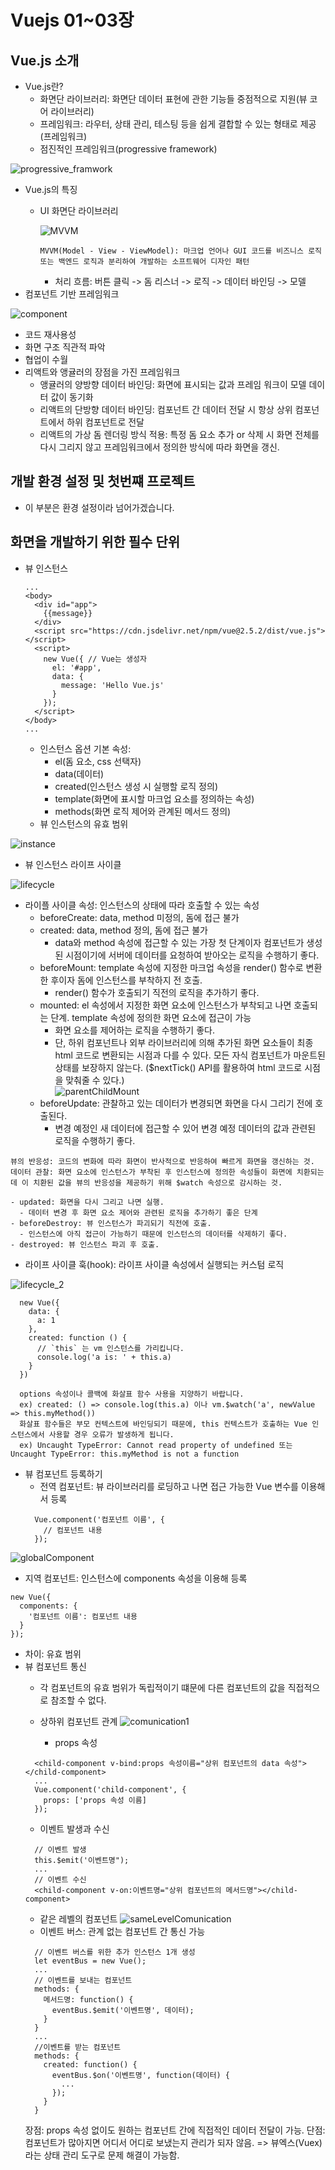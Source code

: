 # Vuejs 01~03장

## Vue.js 소개
- Vue.js란?
  - 화면단 라이브러리: 화면단 데이터 표현에 관한 기능들 중점적으로 지원(뷰 코어 라이브러리)
  - 프레임워크: 라우터, 상태 관리, 테스팅 등을 쉽게 결합할 수 있는 형태로 제공(프레임워크)
  - 점진적인 프레임워크(progressive framework)
  
![progressive_framwork](./image/progressive_framwork.png)
- Vue.js의 특징
  - UI 화면단 라이브러리
  
    ![MVVM](./image/MVVM.png)
    ```
    MVVM(Model - View - ViewModel): 마크업 언어나 GUI 코드를 비즈니스 로직 또는 백엔드 로직과 분리하여 개발하는 소프트웨어 디자인 패턴 
    ```
    - 처리 흐름: 버튼 클릭 -> 돔 리스너 -> 로직 -> 데이터 바인딩 -> 모델 
- 컴포넌트 기반 프레임워크

![component](./image/component.png)
  - 코드 재사용성
  - 화면 구조 직관적 파악
  - 협업이 수월
- 리액트와 앵귤러의 장점을 가진 프레임워크
  - 앵귤러의 양방향 데이터 바인딩: 화면에 표시되는 값과 프레임 워크이 모델 데이터 값이 동기화 
  - 리액트의 단방향 데이터 바인딩: 컴포넌트 간 데이터 전달 시 항상 상위 컴포넌트에서 하위 컴포넌트로 전달
  - 리액트의 가상 돔 렌더링 방식 적용: 특정 돔 요소 추가 or 삭제 시 화면 전체를 다시 그리지 않고 프레임워크에서 정의한 방식에 따라 화면을 갱신.
## 개발 환경 설정 및 첫번쨰 프로젝트
- 이 부분은 환경 설정이라 넘어가겠습니다.
## 화면을 개발하기 위한 필수 단위
- 뷰 인스턴스
  ```
  ...
  <body>
    <div id="app">
      {{message}}
    </div>
    <script src="https://cdn.jsdelivr.net/npm/vue@2.5.2/dist/vue.js"></script>
    <script>
      new Vue({ // Vue는 생성자
        el: '#app',
        data: {
          message: 'Hello Vue.js'
        }
      });
    </script>
  </body>
  ...
  ```
  - 인스턴스 옵션 기본 속성: 
    - el(돔 요소, css 선택자) 
    - data(데이터)
    - created(인스턴스 생성 시 실행할 로직 정의)
    - template(화면에 표시할 마크업 요소를 정의하는 속성) 
    - methods(화면 로직 제어와 관계된 메서드 정의) 
  - 뷰 인스턴스의 유효 범위
  
![instance](./image/instance.png)

  - 뷰 인스턴스 라이프 사이클
  
![lifecycle](./image/lifecycle.png)
  - 라이플 사이클 속성: 인스턴스의 상태에 따라 호출할 수 있는 속성
    - beforeCreate: data, method 미정의, 돔에 접근 불가
    - created: data, method 정의, 돔에 접근 불가
      - data와 method 속성에 접근할 수 있는 가장 첫 단계이자 컴포넌트가 생성된 시점이기에 서버에 데이터를 요청하여 받아오는 로직을 수행하기 좋다.
    - beforeMount: template 속성에 지정한 마크업 속성을 render() 함수로 변환한 후이자 돔에 인스턴스를 부착하지 전 호출.
      - render() 함수가 호출되기 직전의 로직을 추가하기 좋다.
    - mounted: el 속성에서 지정한 화면 요소에 인스턴스가 부착되고 나면 호출되는 단계. template 속성에 정의한 화면 요소에 접근이 가능
      - 화면 요소를 제어하는 로직을 수행하기 좋다.
      - 단, 하위 컴포넌트나 외부 라이브러리에 의해 추가된 화면 요소들이 최종 html 코드로 변환되는 시점과 다를 수 있다. 모든 자식 컴포넌트가 마운트된 상태를 보장하지 않는다. ($nextTick() API를 활용하여 html 코드로 시점을 맞춰줄 수 있다.)        
      ![parentChildMount](./image/parentChildMount.png)
    - beforeUpdate: 관찰하고 있는 데이터가 변경되면 화면을 다시 그리기 전에 호출된다.
      - 변경 예정인 새 데이터에 접근할 수 있어 변경 예정 데이터의 값과 관련된 로직을 수행하기 좋다.
  ```
  뷰의 반응성: 코드의 변화에 따라 화면이 반사적으로 반응하여 빠르게 화면을 갱신하는 것.
  데이터 관찰: 화면 요소에 인스턴스가 부착된 후 인스턴스에 정의한 속성들이 화면에 치환되는데 이 치환된 값을 뷰의 반응성을 제공하기 위해 $watch 속성으로 감시하는 것.
  ```
    - updated: 화면을 다시 그리고 나면 실행.
      - 데이터 변경 후 화면 요소 제어와 관련된 로직을 추가하기 좋은 단계
    - beforeDestroy: 뷰 인스턴스가 파괴되기 직전에 호출.
      - 인스턴스에 아직 접근이 가능하기 때문에 인스턴스의 데이터를 삭제하기 좋다.
    - destroyed: 뷰 인스턴스 파괴 후 호출.
  - 라이프 사이클 훅(hook): 라이프 사이클 속성에서 실행되는 커스텀 로직
    
![lifecycle_2](./image/lifecycle_2.png)
  ```
    new Vue({
      data: {
        a: 1
      },
      created: function () {
        // `this` 는 vm 인스턴스를 가리킵니다.
        console.log('a is: ' + this.a)
      }
    })
  ```
  ```
    options 속성이나 콜백에 화살표 함수 사용을 지양하기 바랍니다.
    ex) created: () => console.log(this.a) 이나 vm.$watch('a', newValue => this.myMethod())
    화살표 함수들은 부모 컨텍스트에 바인딩되기 때문에, this 컨텍스트가 호출하는 Vue 인스턴스에서 사용할 경우 오류가 발생하게 됩니다.
    ex) Uncaught TypeError: Cannot read property of undefined 또는 Uncaught TypeError: this.myMethod is not a function
  ```
- 뷰 컴포넌트 등록하기
  - 전역 컴포넌트: 뷰 라이브러리를 로딩하고 나면 접근 가능한 Vue 변수를 이용해서 등록
  ```
    Vue.component('컴포넌트 이름', {
      // 컴포넌트 내용
    });
  ```
    
![globalComponent](./image/globalComponent.png)
  - 지역 컴포넌트: 인스턴스에 components 속성을 이용해 등록
  ```
  new Vue({
    components: {
      '컴포넌트 이름': 컴포넌트 내용
    }
  });
  ```
  - 차이: 유효 범위
- 뷰 컴포넌트 통신
  - 각 컴포넌트의 유효 범위가 독립적이기 떄문에 다른 컴포넌트의 값을 직접적으로 참조할 수 없다.
  
  - 상하위 컴포넌트 관계
  ![comunication1](./image/comunication1.png)
    - props 속성
  ```
    <child-component v-bind:props 속성이름="상위 컴포넌트의 data 속성"></child-component>
    ...
    Vue.component('child-component', {
      props: ['props 속성 이름]
    });
  ```
    - 이벤트 발생과 수신
  ```
    // 이벤트 발생
    this.$emit('이벤트명");
    ...
    // 이벤트 수신
    <child-component v-on:이벤트명="상위 컴포넌트의 메서드명"></child-component>
  ```
  - 같은 레벨의 컴포넌트
  ![sameLevelComunication](./image/sameLevelComunication.png)
  - 이벤트 버스: 관계 없는 컴포넌트 간 통신 가능
  ```
    // 이벤트 버스를 위한 추가 인스턴스 1개 생성
    let eventBus = new Vue();
    ...
    // 이벤트를 보내는 컴포넌트
    methods: {
      메서드명: function() {
        eventBus.$emit('이벤트명', 데이터);
      }
    }
    ...
    //이벤트를 받는 컴포넌트
    methods: {
      created: function() {
        eventBus.$on('이벤트명', function(데이터) {
          ...
        });
      }
    }
  ```
    장점: props 속성 없이도 원하는 컴포넌트 간에 직접적인 데이터 전달이 가능.
    단점: 컴포넌트가 많아지면 어디서 어디로 보냈는지 관리가 되자 않음.
    => 뷰엑스(Vuex)라는 상태 관리 도구로 문제 해결이 가능함.
